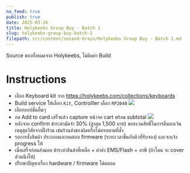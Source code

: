 ```yaml
---
no_feed: true
publish: true
date: 2025-03-26
title: Holykeebs Group Buy - Batch 1
slug: holykeebs-group-buy-batch-1
filepath: src/content/second-brain/Holykeebs Group Buy - Batch 1.md
---
```


Source ของทั้งหมดจาก Holykeebs, ไม่คิดค่า Build

# Instructions

* เลือก Keyboard kit จาก https://holykeebs.com/collections/keyboards
* Build service ให้เลือก `Kit`, Controlller เลือก `RP2040`
  ![](0-Inbox/attachments/Vivaldi%202025-03-26%2017.12.54.png)
* เลือกออปชั่นอื่นๆ
* กด Add to card เสร็จแล้ว capture หน้าจอ cart พร้อม subtotal
  ![](0-Inbox/attachments/Vivaldi%202025-03-26%2017.17.35.png)
* หลังจาก confirm ชำระค่ามัดจำ 30% (สูงสุด 1,500 บาท) ขอสงวนสิทธิ์ในการคืนยกเว้นเหตุสุดวิสัยจากฝั่งร้าน เช่นร้านส่งของผิดหรือไม่ครบตามที่สั่ง
* รอการสั่งสินค้า ประกอบและทดสอบ firmware (ระยะเวลาขึ้นกับคิวที่รับจอง) และจะแจ้ง progress ให้
* เมื่อเสร็จก่อนส่งมอบ ชำระค่าสินค้าที่เหลือ + ค่าส่ง EMS/Flash + ภาษี (ถ้าโดน จะ cover ส่วนนึงให้)
* ปรึกษาปัญหาเรื่อง hardware / firmware ได้ตลอด
